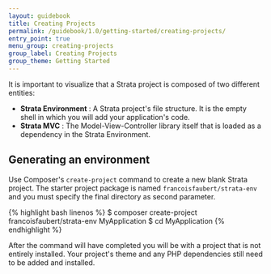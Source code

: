 ```yaml
---
layout: guidebook
title: Creating Projects
permalink: /guidebook/1.0/getting-started/creating-projects/
entry_point: true
menu_group: creating-projects
group_label: Creating Projects
group_theme: Getting Started
---
```


It is important to visualize that a Strata project is composed of two different entities:

* **Strata Environment** : A Strata project's file structure. It is the empty shell in which you will add your application's code.
* **Strata MVC** : The Model-View-Controller library itself that is loaded as a dependency in the Strata Environment.

## Generating an environment

Use Composer's `create-project` command to create a new blank Strata project. The starter project package is named `francoisfaubert/strata-env` and you must specify the final directory as second parameter.

{% highlight bash linenos %}
$ composer create-project francoisfaubert/strata-env MyApplication
$ cd MyApplication
{% endhighlight %}

After the command will have completed you will be with a project that is not entirely installed. Your project's theme and any PHP dependencies still need to be added and installed.
